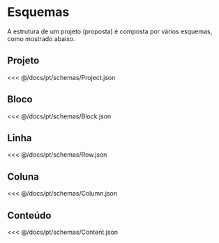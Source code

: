 # Esquemas

A estrutura de um projeto (proposta) é composta por vários esquemas, como mostrado abaixo.

## Projeto
<<< @/docs/pt/schemas/Project.json

## Bloco
<<< @/docs/pt/schemas/Block.json

## Linha
<<< @/docs/pt/schemas/Row.json

## Coluna
<<< @/docs/pt/schemas/Column.json

## Conteúdo
<<< @/docs/pt/schemas/Content.json
